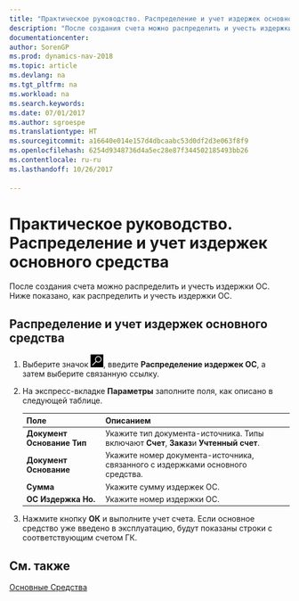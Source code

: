 ```yaml
---
title: "Практическое руководство. Распределение и учет издержек основного средства"
description: "После создания счета можно распределить и учесть издержки ОС."
documentationcenter: 
author: SorenGP
ms.prod: dynamics-nav-2018
ms.topic: article
ms.devlang: na
ms.tgt_pltfrm: na
ms.workload: na
ms.search.keywords: 
ms.date: 07/01/2017
ms.author: sgroespe
ms.translationtype: HT
ms.sourcegitcommit: a16640e014e157d4dbcaabc53d0df2d3e063f8f9
ms.openlocfilehash: 6254d9348736d4a5ec28e87f344502185493bb26
ms.contentlocale: ru-ru
ms.lasthandoff: 10/26/2017

---
```

# <a name="how-to-allocate-and-post-fixed-asset-charges"></a>Практическое руководство. Распределение и учет издержек основного средства
После создания счета можно распределить и учесть издержки ОС. Ниже показано, как распределить и учесть издержки ОС.  

## <a name="to-allocate-and-post-a-fixed-asset-charge"></a>Распределение и учет издержек основного средства  

1.  Выберите значок ![Поиск страницы или отчета](../../media/ui-search/search_small.png "Значок поиска страницы или отчета"), введите **Распределение издержек ОС**, а затем выберите связанную ссылку.  
2.  На экспресс-вкладке **Параметры** заполните поля, как описано в следующей таблице.  

    |Поле|Описанием|  
    |---------------------------------|---------------------------------------|  
    |**Документ Основание Тип**|Укажите тип документа-источника. Типы включают **Счет**, **Заказ**и **Учтенный счет**.|  
    |**Документ Основание**|Укажите номер документа-источника, связанного с издержками основного средства.|  
    |**Сумма**|Укажите сумму издержек ОС.|  
    |**ОС Издержка Но.**|Укажите номер издержки ОС.|  

3.  Нажмите кнопку **ОК** и выполните учет счета. Если основное средство уже введено в эксплуатацию, будут показаны строки с соответствующим счетом ГК.  

## <a name="see-also"></a>См. также
[Основные Средства](../../fa-manage.md) 

